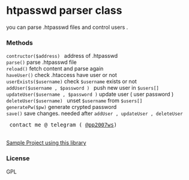 <h1> htpasswd parser class </h1>
you can parse .htpasswd files and control users .
<h3>Methods</h3>
<code>contructor($address) </code> address of .htpasswd <br>
<code>parse()</code> parse .htpasswd file <br>
<code>reload()</code> fetch content and parse again <br>
<code>haveUser()</code> check .htaccess have user or not <br>
<code>userExists($username)</code> check <code>$username</code> exists or not <br>
<code>addUser($username , $password ) </code> push new user in <code>$users[] </code> <br>
<code>updateUser($username , $password )</code> update user ( user password ) <br>
<code>deleteUser($username) </code> unset <code>$username</code> from <code>$users[]</code> <br>
<code>generatePw($pw)</code> generate crypted password <br>
<code>save()</code> save changes. needed after <code>addUser , updateUser , deleteUser </code> <br>
<pre> contact me @ telegram ( <a href="http://telegram.me/pp2007ws">@pp2007ws</a>)</pre>
<br/>
<a href="https://github.com/Amhr/htaccess-vip-file-download">Sample Project using this library </a>

<h3>License</h3>
GPL
